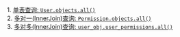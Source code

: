 &nbsp;&nbsp;&nbsp;&nbsp;1. [单表查询: `User.objects.all()`](./docs/orm/SingleTableQuery.md)  
&nbsp;&nbsp;&nbsp;&nbsp;2. [多对一(InnerJoin)查询: `Permission.objects.all()`](./docs/orm/InnerJoinQuery.md#排序声明)  
&nbsp;&nbsp;&nbsp;&nbsp;3. [多对多(InnerJoin)查询: `user_obj.user_permissions.all()`](./docs/orm/InnerJoinQuery.md#多对多查询)  
